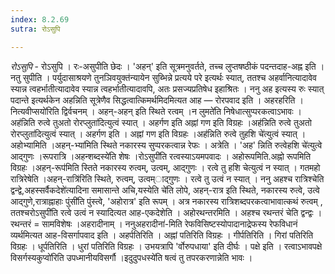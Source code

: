 ```yaml
---
index: 8.2.69
sutra: रोऽसुपि

---
```

_रोऽसुपि_ - रोऽसुपि । रः-असुपीति छेदः । 'अहन्' इति सूत्रमनुवर्तते, तच्च लुप्तषष्ठीकं पदन्तदाह-अह्न इति । नतु सुपीति । पर्युदासाश्रयणे तुनञिवयुक्त॑न्यायेन सुब्भिन्ने प्रत्यये परे इत्यर्थः स्यात्, ततश्च अहर्वानित्यादावेव स्यान्न त्वहर्भातीत्यादावेव स्यान्न त्वहर्भातीत्यादावपि, अतः प्रसज्यप्रतिषेध इहाश्रितः । ननु अह इत्यस्य रुः स्यात् पदान्ते इत्यर्थकेन अहन्निति सूत्रेणैव सिद्धत्वात्किमर्थमिदमित्यत आह — रोरपवाद इति । अहरहरिति ।नित्यवीप्सयो॑रिति द्विर्वचनम् । अहन्-अहन् इति स्थिते रत्वम् ।न लुमते॑ति निषेधात्सुप्परकत्वाऽभावः ।अह॑न्निति रुत्वे तुअतो रोरप्लुता॑दित्युत्वं स्यात् । अहर्गण इति अह्नां गण इति विग्रहः ।अह॑न्निति रुत्वे तुअतो रोरप्लुता॑दित्युत्वं स्यात् । अहर्गण इति । अह्नां गण इति विग्रहः ।अह॑न्निति रुत्वे तुहशि चे॑त्युत्वं स्यात् । अहोभ्यामिति ।अहन्-भ्या॑मिति स्थिते नकारस्य सुप्परकत्वान्न रेफः । अत्रेति । 'अह' न्निति रुत्वेहशि चे॑त्युत्वे आद्गुणः ।रूपरात्रि ।अहन्शब्दस्ये॑ति शेषः ।रोऽसुपी॑ति रत्वस्याऽयमपवादः । अहोरूपमिति.अह्नो रूपमिति विग्रहः ।अहन्-रूप॑मिति स्तिते नकारस्य रुत्वम्, उत्वम्, आद्गुणः । रत्वे तु हशि चेत्युत्वं न स्यात् । गतमहो रात्रिरेषेति ।अहन्-रात्रि॑रिति स्थिते, रुत्वम्, उत्वम्ाद्गुणः । रत्वे तु उत्वं न स्यात् । ननु अहश्च रात्रिश्चेति द्वन्द्वे,अहस्सर्वैकदेशे॑त्यादिना समासान्ते अचि,यस्येति चे॑ति लोपे, अहन्-रात्र इति स्थिते, नकारस्य रुत्वे, उत्वे आद्गुणे,रात्राह्नाहाः पुंसी॑ति पुंस्त्वे, 'अहोरात्र' इति रूपम् । अत्र नकारस्य रात्रिशब्दपरकत्वाभावात्कथं रुत्वम् , ततश्चरोऽसुपी॑ति रत्वे उत्वं न स्यादित्यत आह-एकदेशेति । अहोरथन्तरमिति । अहश्च रथन्तरं चेति द्वन्द्वः । रथन्तरं = सामविशेषः ।अहरादीनाम् । ननुअहरादीना॑-मिति रेफविसिष्टस्योपादानाद्रेफस्य रेफविधानं व्यर्थमित्यत आह-विसर्गापवाद इति । अहर्पतिरिति । अह्नां पतिरिति विग्रहः । गीर्पतिरिति । गिरां पतिरिति विग्रहः । धूर्पतिरिति । धुरां पतिरिति विग्रहः । उभयत्रापि 'र्वोरुपधाया' इति दीर्घः । पक्षे इति । रत्वाऽभावपक्षे विसर्गस्यकुप्वो॑रिति उपध्मानीयविसर्गौ ।इदुदुपधस्ये॑ति षत्वं तु तपरकरणान्नेति भावः ।